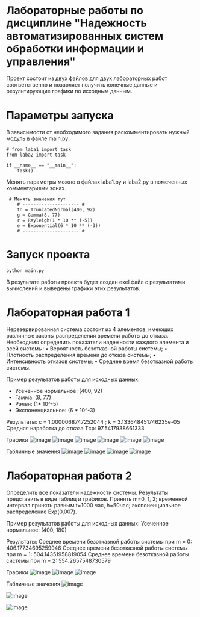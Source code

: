 # Лабораторные работы по дисциплине "Надежность автоматизированных систем обработки информации и управления"
Проект состоит из двух файлов для двух лабораторных работ соответственно и позволяет получить конечные данные и результирующие графики по исходным данным.

# Параметры запуска
В зависимости от необходимого задания раскомментировать нужный модуль в файле main.py:
```
# from laba1 import task
from laba2 import task

if __name__ == "__main__":
    task()
```

Менять параметры можно в файлах laba1.py и laba2.py в помеченных комментариями зонах.
```
 # Менять значения тут
    # --------------------- #
    tn = TruncatedNormal(400, 92)
    g = Gamma(8, 77)
    r = Rayleigh(1 * 10 ** (-5))
    e = Exponential(6 * 10 ** (-3))
    # --------------------- #
```

# Запуск проекта
```
python main.py
```
В результате работы проекта будет создан exel файл с результатами вычислений и выведены графики этих результатов. 

# Лабораторная работа 1
Нерезервированная система состоит из 4 элементов, имеющих различные законы распределения времени работы до отказа.
Необходимо определить показатели надежности каждого элемента и всей системы:
•	Вероятность безотказной работы системы;
•	Плотность распределения времени до отказа системы;
•	Интенсивность отказов системы;
•	Среднее время безотказной работы системы.

Пример результатов работы для исходных данных:
- Усеченное нормальное: (400, 92)
- Гамма: (8, 77)
- Рэлея: (1* 10^-5)
- Экспоненциальное: (6 * 10^-3)

Результаты:
c =  1.0000068747252044 ; k =  3.133648451746235e-05
Средняя наработка до отказа Tср:  97.5417938661333

Графики
![image](https://user-images.githubusercontent.com/41357381/175787481-8de0043e-ac66-408a-a0b8-355d0bc6dd60.png)
![image](https://user-images.githubusercontent.com/41357381/175787505-b910b9d5-8c9f-489e-943c-0bf04b15557c.png)
![image](https://user-images.githubusercontent.com/41357381/175787513-a36e68bf-3b07-4510-aa24-2c178fba113a.png)
![image](https://user-images.githubusercontent.com/41357381/175787525-f86bb0c7-a835-40a7-8ed9-7cf45f3b60b4.png)
![image](https://user-images.githubusercontent.com/41357381/175787540-917342b3-4e9c-4380-aa30-43276fe63ecd.png)
![image](https://user-images.githubusercontent.com/41357381/175787546-49ba1430-e028-47be-bdc2-67c4466a55f2.png)

Табличные значения
![image](https://user-images.githubusercontent.com/41357381/175787591-63cac83f-df97-4148-b4c2-2a13aa6ddca3.png)
![image](https://user-images.githubusercontent.com/41357381/175787558-d5cdb6a4-4b03-4b36-bec2-d6ec27f15903.png)
![image](https://user-images.githubusercontent.com/41357381/175787563-c6be5ffb-6b7f-4de0-8c61-aee97f2201fc.png)
![image](https://user-images.githubusercontent.com/41357381/175787574-81c27d50-42b1-4997-99ab-e7805d7a2347.png)

# Лабораторная работа 2
Определить все показатели надежности системы. Результаты представить в виде таблиц и графиков. 
Принять m=0, 1, 2; временной интервал принять равным t=1000 час, h=50час; экспоненциальное распределение Exp(0,007).

Пример результатов работы для исходных данных:
Усеченное нормальное: (400, 180)

Результаты:
Среднее времени безотказной работы системы при m = 0:  406.17734695259946
Среднее времени безотказной работы системы при m = 1:  504.14351958819054
Среднее времени безотказной работы системы при m = 2:  554.2657548730579

Графики
![image](https://user-images.githubusercontent.com/41357381/175787745-7f36faeb-e865-4b62-9e49-08a5c018c73f.png)
![image](https://user-images.githubusercontent.com/41357381/175787758-3b4736dd-f3d3-4b94-8214-0cac34ded828.png)
![image](https://user-images.githubusercontent.com/41357381/175787770-75a4ddd7-932b-43c0-98e7-fff60f5d84dc.png)

Табличные значения
![image](https://user-images.githubusercontent.com/41357381/175787787-f0e8286a-f9ae-4ff7-af08-f4a1433395a8.png)

![image](https://user-images.githubusercontent.com/41357381/175787794-a7d69e19-4b2a-4432-a6c5-5ee604371c80.png)

![image](https://user-images.githubusercontent.com/41357381/175787802-72b48af7-db6d-4026-8290-00550ea83d00.png)


